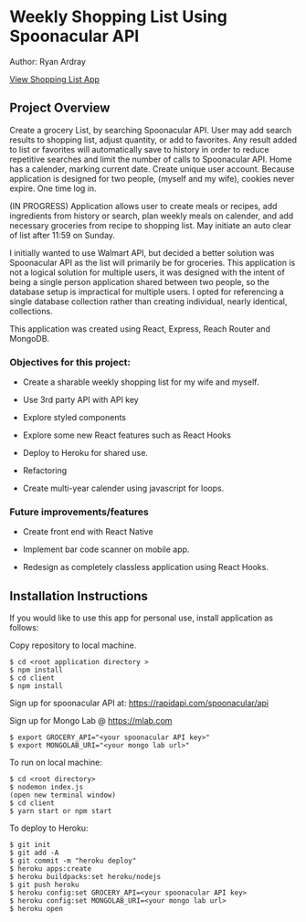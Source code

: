 # Weekly Shopping List Using Spoonacular API

Author: Ryan Ardray

[View Shopping List App](https://evening-shelf-20638.herokuapp.com)

## Project Overview

Create a grocery List, by searching Spoonacular API. User may add search results to shopping list, adjust quantity, or add to favorites. Any result added to list or favorites will automatically save to history in order to reduce repetitive searches and limit the number of calls to Spoonacular API. Home has a calender, marking current date.
Create unique user account. Because application is designed for two people, (myself and my wife), cookies never expire. One time log in.

(IN PROGRESS) Application allows user to create meals or recipes, add ingredients from history or search, plan weekly meals on calender, and add necessary groceries from recipe to shopping list. May initiate an auto clear of list after 11:59 on Sunday.

I initially wanted to use Walmart API, but decided a better solution was Spoonacular API as the list will primarily be for groceries. This application is not a logical solution for multiple users, it was designed with the intent of being a single person application shared between two people, so the database setup is impractical for multiple users. I opted for referencing a single database collection rather than creating individual, nearly identical, collections.

This application was created using React, Express, Reach Router and MongoDB.

### Objectives for this project:

- Create a sharable weekly shopping list for my wife and myself.

- Use 3rd party API with API key

- Explore styled components

- Explore some new React features such as React Hooks

- Deploy to Heroku for shared use.

- Refactoring

- Create multi-year calender using javascript for loops.

### Future improvements/features

- Create front end with React Native

- Implement bar code scanner on mobile app.

- Redesign as completely classless application using React Hooks.

## Installation Instructions

If you would like to use this app for personal use, install application as follows:

Copy repository to local machine.

```
$ cd <root application directory >
$ npm install
$ cd client
$ npm install
```

Sign up for spoonacular API at: https://rapidapi.com/spoonacular/api

Sign up for Mongo Lab @ https://mlab.com

```
$ export GROCERY_API="<your spoonacular API key>"
$ export MONGOLAB_URI="<your mongo lab url>"
```

To run on local machine:

```
$ cd <root directory>
$ nodemon index.js
(open new terminal window)
$ cd client
$ yarn start or npm start
```

To deploy to Heroku:

```
$ git init
$ git add -A
$ git commit -m "heroku deploy"
$ heroku apps:create
$ heroku buildpacks:set heroku/nodejs
$ git push heroku
$ heroku config:set GROCERY_API=<your spoonacular API key>
$ heroku config:set MONGOLAB_URI=<your mongo lab url>
$ heroku open
```
